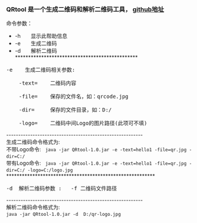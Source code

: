 ### QRtool 是一个生成二维码和解析二维码工具， [github地址](www.github.com/kecson/JavaProject) <br/>
命令参数：<br/>
 * -h       显示此帮助信息 <br/>
 * -e       生成二维码 <br/>
 * -d       解析二维码 <br/>
 *********************************************** <br/>
 <pre>-e    生成二维码相关参数:   <br/>   
    -text=    二维码内容   <br/>       
    -file=    保存的文件名，如：qrcode.jpg  <br/>        
    -dir=     保存的文件目录，如：D:/ <br/>       
    -logo=    二维码中间Logo的图片路径(此项可不填)<br/></pre>
 --------------------------------------------------------- <br/>
 生成二维码命令格式为:<br/>
 不带Logo命令:   `java -jar QRtool-1.0.jar -e -text=hello1 -file=qr.jpg -dir=C:/` <br/>
 带有Logo命令:   `java -jar QRtool-1.0.jar -e -text=hello1 -file=qr.jpg -dir=C:/ -logo=C:/logo.jpg` <br/>
 *********************************************************<br/>
  <pre>-d  解析二维码参数 :   -f 二维码文件路径 <br/></pre>
 --------------------------------------------------------- <br/>
 解析二维码命令格式为: <br/>
 `java -jar QRtool-1.0.jar -d  D:/qr-logo.jpg` <br/>
